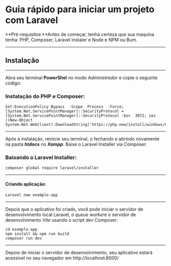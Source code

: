 # Guia rápido para iniciar um projeto com Laravel

**Pré-requisitos:**Antes de começar, tenha certeza que sua maquina tenha: PHP, Composer, Laravel instaler e Node e NPM ou Bum.
***
## Instalação
***
Abra seu terminal **PowerShel** no modo *Administrador* e copie o seguinte código:
### Instalação do PHP e Composer:

    Set-ExecutionPolicy Bypass  -Scope  Process  -Force; [System.Net.ServicePointManager]::SecurityProtocol = [System.Net.ServicePointManager]::SecurityProtocol -bor  3072; iex ((New-Object System.Net.WebClient).DownloadString('https://php.new/install/windows/8.4'))
***
Após a instalação, reinicie seu terminal, o fechando e abrindo novamente na pasta ***htdocs*** no ***Xampp***. Baixe o Laravel Installer via Composer:

### Baixando o Laravel Installer:

    composer global require laravel/installer
  ***
 #### Criando aplicação:
 

    Laravel new exemplo-app
   ***
   Depois que o aplicativo foi criado, você pode iniciar o servidor de desenvolvimento local Laravel, o *queue worker*e o servidor de desenvolvimento *Vite* usando o script *dev* Composer:
   

    cd exemplo-app 
    npm install && npm run build
    composer run dev
   ***
   Depois de iniciar o servidor de desenvolvimento, seu aplicativo estará acessível no seu navegador em http://localhost:8000/
